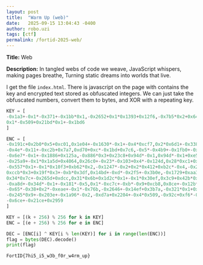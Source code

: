 ```yaml
---
layout: post
title:  "Warm Up (web)"
date:   2025-09-15 13:04:43 -0400
author: robo.uzi
tags: [ctf]
permalink: /fortid-2025-web/
---
```


**Title:** Web

**Description:** In tangled webs of code we weave, JavaScript whispers, making pages breathe, Turning static dreams into worlds that live.

I get the file `index.html`. There is javascript on the page with contains the key and encrypted text stored as obfuscated integers. We can just take the obfuscated numbers, convert them to bytes, and XOR with a repeating key. 

```python
KEY = [
-0x1a3+-0x1*-0x371+-0x1bb*0x1,-0x2652+0x1*0x1393+0x12f6,-0x7b5*0x2+0x642+0x9e8,
0x1*-0x509+0x21bd*0x1+-0x1bd6 
]

ENC = [
-0x191c+0x2b0*0x5+0xc01,0x1e04+-0x1630*-0x1+-0x4*0xcf7,0x2*0x6d1+-0x338+-0x9b8,
-0x4e*-0x11+-0xc2b+0x7a7,0xd70+0xc*-0x1bd+0x7c6,-0x5*-0x4b9+-0x1fb0+-0x886*-0x1,
-0x6e7*-0x1+-0x1886+0x125a,-0x886*0x3+0x23c8+0x94d*-0x1,0x94d*-0x1+0xe5c+-0x494,
-0x25a9+-0x1*0x1a5d+0x4064,0x26c0+-0x23*-0x103+0x4*-0x124d,0x28*0xc1+0x1074+-0x2e1b,
-0x557*0x1+-0x1*0x10f3+0xb62*0x2,-0x1247*-0x2+0x2*0x412+0xb2c*-0x4,-0x265*-0x1+0xb46+-0xd0c,
0xccb*0x3+0x19f*0x3+-0xb*0x3df,0x14bd+-0xd*-0x2f5+-0x3b0e,-0x1729+0xaa3+0xcdb*0x1,
0x34*0x7c+-0x265d+0xdcc,0x31*0x6b+0x1d2c*0x1+-0x1*0x30ef,0x3c9+0x42b*0x1+-0x7d1,
-0xa8d+-0x34d*-0x1+-0x181*-0x5,0x1*-0xc7c+-0xb*-0x9+0xcb8,0x8ce+-0x12b*0x11+0xbb6,
-0x65*-0x38+0x2*-0xeae+-0x1*-0x76b,-0x2646+-0x14ef+0x3b7a,-0x321*0x1+0xbfc+-0x82e,
-0x245*0x9+-0x203e+-0x1a96*-0x2,-0xd7a+0x2204+-0x4*0x509,-0x92c+0xf6*-0x6+-0x5*-0x30b,
-0x6ce+-0x21ce+0x2959
]

KEY = [(k + 256) % 256 for k in KEY]
ENC = [(e + 256) % 256 for e in ENC]

DEC = [ENC[i] ^ KEY[i % len(KEY)] for i in range(len(ENC))]
flag = bytes(DEC).decode()
print(flag)
```

`FortID{7hi5_i5_w3b_f0r_w4rm_up}`